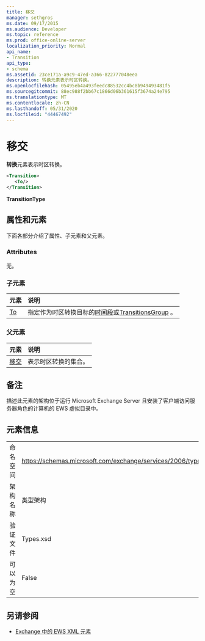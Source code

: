 ```yaml
---
title: 移交
manager: sethgros
ms.date: 09/17/2015
ms.audience: Developer
ms.topic: reference
ms.prod: office-online-server
localization_priority: Normal
api_name:
- Transition
api_type:
- schema
ms.assetid: 23ce171a-a9c9-47ed-a366-822777048eea
description: 转换元素表示时区转换。
ms.openlocfilehash: 05495eb4a493feedc88532cc4bc8b949493481f5
ms.sourcegitcommit: 88ec988f2bb67c1866d06b361615f3674a24e795
ms.translationtype: MT
ms.contentlocale: zh-CN
ms.lasthandoff: 05/31/2020
ms.locfileid: "44467492"
---
```

# <a name="transition"></a>移交

**转换**元素表示时区转换。 
  
```xml
<Transition>
   <To/>
</Transition>
```

 **TransitionType**
## <a name="attributes-and-elements"></a>属性和元素

下面各部分介绍了属性、子元素和父元素。
  
### <a name="attributes"></a>Attributes

无。
  
### <a name="child-elements"></a>子元素

|**元素**|**说明**|
|:-----|:-----|
|[To](to.md) <br/> |指定作为时区转换目标的[时间段](period.md)或[TransitionsGroup](transitionsgroup.md) 。  <br/> |
   
### <a name="parent-elements"></a>父元素

|**元素**|**说明**|
|:-----|:-----|
|[移交](transitions.md) <br/> |表示时区转换的集合。  <br/> |
   
## <a name="remarks"></a>备注

描述此元素的架构位于运行 Microsoft Exchange Server 且安装了客户端访问服务器角色的计算机的 EWS 虚拟目录中。
  
## <a name="element-information"></a>元素信息

|||
|:-----|:-----|
|命名空间  <br/> |https://schemas.microsoft.com/exchange/services/2006/types  <br/> |
|架构名称  <br/> |类型架构  <br/> |
|验证文件  <br/> |Types.xsd  <br/> |
|可以为空  <br/> |False  <br/> |
   
## <a name="see-also"></a>另请参阅



- [Exchange 中的 EWS XML 元素](ews-xml-elements-in-exchange.md)

